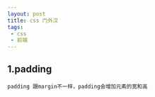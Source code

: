 ```yaml
---
layout: post
title: css 门外汉
tags:
 - css
 - 前端
--- 
```



## 1.padding ##
	padding 跟margin不一样，padding会增加元素的宽和高



